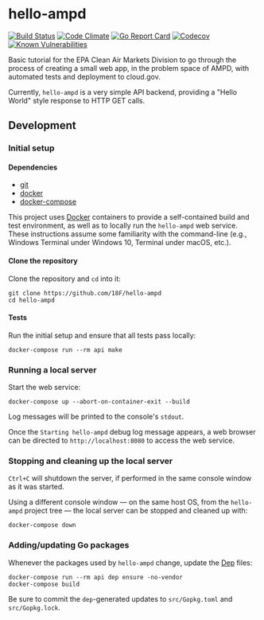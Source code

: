 # hello-ampd

[![Build Status][badge_ci]][5] [![Code Climate][badge_cc]][7] [![Go Report Card][badge_rc]][9] [![Codecov][badge_cov]][8] [![Known Vulnerabilities][badge_snyk]][6]

Basic tutorial for the EPA Clean Air Markets Division to go through the process of creating a small web app, in the problem space of AMPD, with automated tests and deployment to cloud.gov.

Currently, `hello-ampd` is a very simple API backend, providing a "Hello World" style response to HTTP GET calls.

## Development

### Initial setup

#### Dependencies

- [git][1]
- [docker][2]
- [docker-compose][3]

This project uses [Docker][2] containers to provide a self-contained build and test environment, as well as to locally run the `hello-ampd` web service. These instructions assume some familiarity with the command-line (e.g., Windows Terminal under Windows 10, Terminal under macOS, etc.).

#### Clone the repository

Clone the repository and `cd` into it:

```shell
git clone https://github.com/18F/hello-ampd
cd hello-ampd
```

#### Tests

Run the initial setup and ensure that all tests pass locally:

```shell
docker-compose run --rm api make
```

### Running a local server

Start the web service:

```shell
docker-compose up --abort-on-container-exit --build
```

Log messages will be printed to the console's `stdout`.

Once the `Starting hello-ampd` debug log message appears, a web browser can be directed to `http://localhost:8080` to access the web service.

### Stopping and cleaning up the local server

`Ctrl+C` will shutdown the server, if performed in the same console window as it was started. 

Using a different console window — on the same host OS, from the `hello-ampd` project tree — the local server can be stopped and cleaned up with:
```shell
docker-compose down
```

### Adding/updating Go packages

Whenever the packages used by `hello-ampd` change, update the [Dep][4] files:

```shell
docker-compose run --rm api dep ensure -no-vendor
docker-compose build
```

Be sure to commit the `dep`-generated updates to `src/Gopkg.toml` and `src/Gopkg.lock`.


[badge_ci]: https://circleci.com/gh/18F/hello-ampd.svg?style=shield
[badge_snyk]: https://user-images.githubusercontent.com/37100189/64040853-cb2bb580-cb12-11e9-9312-bbc63f2c3d2c.png
[badge_cc]: https://codeclimate.com/github/18F/hello-ampd/badges/gpa.svg
[badge_cov]: https://codecov.io/gh/18F/hello-ampd/branch/develop/graph/badge.svg
[badge_rc]: https://goreportcard.com/badge/github.com/18F/hello-ampd
[1]: https://git-scm.com/
[2]: https://docker.com
[3]: https://docs.docker.com/compose
[4]: https://golang.github.io/dep/
[5]: https://circleci.com/gh/18F/hello-ampd
[6]: https://app.snyk.io/org/hello-ampd/projects
[7]: https://codeclimate.com/github/18F/hello-ampd
[8]: https://codecov.io/gh/18F/hello-ampd
[9]: https://goreportcard.com/report/github.com/18F/hello-ampd
